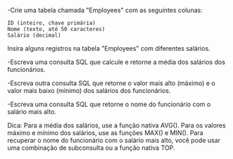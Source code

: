 -Crie uma tabela chamada "Employees" com as seguintes colunas:

    ID (inteiro, chave primária)
    Nome (texto, até 50 caracteres)
    Salário (decimal)
Insira alguns registros na tabela "Employees" com diferentes salários.

-Escreva uma consulta SQL que calcule e retorne a média dos salários dos funcionários.

-Escreva outra consulta SQL que retorne o valor mais alto (máximo) e o valor mais baixo (mínimo) dos salários dos funcionários.

-Escreva uma consulta SQL que retorne o nome do funcionário com o salário mais alto.

Dica: Para a média dos salários, use a função nativa AVG(). Para os valores máximo e mínimo dos salários, use as funções MAX() e MIN(). Para recuperar o nome do funcionário com o salário mais alto, você pode usar uma combinação de subconsulta ou a função nativa TOP.